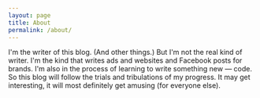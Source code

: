 ```yaml
---
layout: page
title: About
permalink: /about/
---
```


I'm the writer of this blog. (And other things.) But I'm not the real kind of writer. I'm the kind that writes ads and websites and Facebook posts for brands. I'm also in the process of learning to write something new — code. So this blog will follow the trials and tribulations of my progress. It may get interesting, it will most definitely get amusing (for everyone else).
